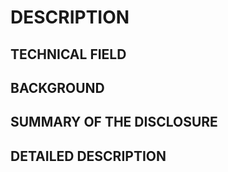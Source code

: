# DESCRIPTION

## TECHNICAL FIELD

## BACKGROUND

## SUMMARY OF THE DISCLOSURE

## DETAILED DESCRIPTION

